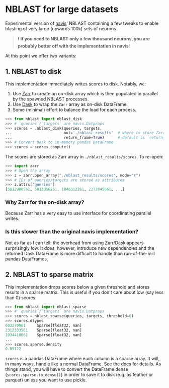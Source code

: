 # NBLAST for large datasets
Experimental version of [navis](https://github.com/navis-org/navis)'
NBLAST containing a few tweaks to enable blasting of very large (upwards 100k)
sets of neurons.

> :exclamation: **If you need to NBLAST only a few thousand neurons, you are probably better off with the implementation in navis**!

At this point we offer two variants:

## 1. NBLAST to disk
This implementation immediately writes scores to disk. Notably, we:

1. Use [Zarr](https://zarr.readthedocs.io) to create an on-disk array which is then populated in parallel by the spawned NBLAST processes.
2. Use [Dask](https://docs.dask.org) to wrap the `Zarr` array as on-disk DataFrame.
3. Some (minimal) effort to balance the load for each process.

```python
>>> from nblast import nblast_disk
>>> # `queries`/`targets` are navis.Dotprops
>>> scores = .nblast_disk(queries, targets,
...                       out='./nblast_results'  # where to store Zarr array with results
...                       return_frame=True)      # default is `return_frame=False`
>>> # Convert Dask to in-memory pandas DataFrame
>>> scores = scores.compute()
```

The scores are stored as Zarr array in `./nblast_results/scores`. To re-open:

```python
>>> import zarr
>>> # Open the array
>>> z = zarr.open_array("./nblast_results/scores", mode="r")
>>> # IDs of queries/targets are stored as attributes
>>> z.attrs['queries']
[5812980561, 5813056261, 1846312261, 2373845661, ...]
```

### Why Zarr for the on-disk array?
Because Zarr has a very easy to use interface for coordinating parallel writes.

### Is this slower than the original navis implementation?
Not as far as I can tell: the overhead from using Zarr/Dask appears surprisingly
low. It does, however, introduce new dependencies and the returned Dask
DataFrame is more difficult to handle than run-of-the-mill pandas DataFrames.


## 2. NBLAST to sparse matrix
This implementation drops scores below a given threshold and stores results in
a sparse matrix. This is useful if you don't care about low (say less than 0)
scores.

```python
>>> from nblast import nblast_sparse
>>> # `queries`/`targets` are navis.Dotprops
>>> scores = nblast_sparse(queries, targets, threshold=0)
>>> scores.dtypes
603270961     Sparse[float32, nan]
2312333561    Sparse[float32, nan]
1934410061    Sparse[float32, nan]
...
>>> scores.sparse.density
0.05122
```

`scores` is a pandas DataFrame where each column is a sparse array. It will,
in many ways, handle like a normal DataFrame. See the
[docs](https://pandas.pydata.org/pandas-docs/stable/user_guide/sparse.html) for
details. As things stand, you will have to convert the DataFrame dense
(`scores.sparse.to_dense()`) in order to save it to disk (e.q. as feather or
parquet) unless you want to use pickle.
